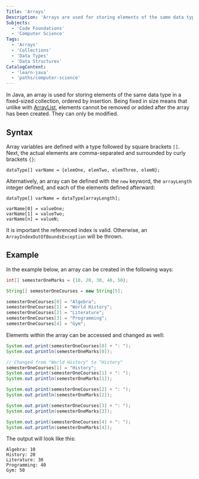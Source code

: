 ```yaml
---
Title: 'Arrays'
Description: 'Arrays are used for storing elements of the same data type in a fixed-sized collection, ordered by insertion.'
Subjects:
  - 'Code Foundations'
  - 'Computer Science'
Tags:
  - 'Arrays'
  - 'Collections'
  - 'Data Types'
  - 'Data Structures'
CatalogContent:
  - 'learn-java'
  - 'paths/computer-science'
---
```


In Java, an array is used for storing elements of the same data type in a fixed-sized collection, ordered by insertion. Being fixed in size means that unlike with [ArrayList](https://www.codecademy.com/resources/docs/java/array-list), elements cannot be removed or added after the array has been created. They can only be modified.

## Syntax

Array variables are defined with a type followed by square brackets `[]`. Next, the actual elements are comma-separated and surrounded by curly brackets `{}`:

```pseudo
dataType[] varName = {elemOne, elemTwo, elemThree, elemN};
```

Alternatively, an array can be defined with the `new` keyword, the `arrayLength` integer defined, and each of the elements defined afterward:

```pseudo
dataType[] varName = dataType[arrayLength];

varName[0] = valueOne;
varName[1] = valueTwo;
varName[n] = valueN;
```

It is important the referenced index is valid. Otherwise, an `ArrayIndexOutOfBoundsException` will be thrown.

## Example

In the example below, an array can be created in the following ways:

```java
int[] semesterOneMarks = {10, 20, 30, 40, 50};

String[] semesterOneCourses = new String[5];

semesterOneCourses[0] = "Algebra";
semesterOneCourses[1] = "World History";
semesterOneCourses[2] = "Literature";
semesterOneCourses[3] = "Programming";
semesterOneCourses[4] = "Gym";
```

Elements within the array can be accessed and changed as well:

```java
System.out.print(semesterOneCourses[0] + ": ");
System.out.println(semesterOneMarks[0]);

// Changed from "World History" to "History"
semesterOneCourses[1] = "History";
System.out.print(semesterOneCourses[1] + ": ");
System.out.println(semesterOneMarks[1]);

System.out.print(semesterOneCourses[2] + ": ");
System.out.println(semesterOneMarks[2]);

System.out.print(semesterOneCourses[3] + ": ");
System.out.println(semesterOneMarks[3]);

System.out.print(semesterOneCourses[4] + ": ");
System.out.println(semesterOneMarks[4]);
```

The output will look like this:

```shell
Algebra: 10
History: 20
Literature: 30
Programming: 40
Gym: 50
```
